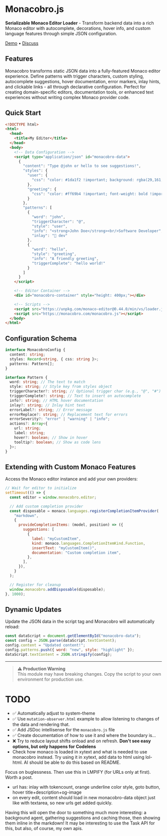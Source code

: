 # Monacobro.js

**Serializable Monaco Editor Loader** - Transform backend data into a rich Monaco editor with autocomplete, decorations, hover info, and custom language features through simple JSON configuration.

[Demo](https://monacobro.com/monacobro) • [Discuss](https://x.com/janwilmake/status/1949847194019791237)

## Features

Monacobro transforms static JSON data into a fully-featured Monaco editor experience. Define patterns with trigger characters, custom styling, autocomplete suggestions, hover documentation, error markers, inlay hints, and clickable links - all through declarative configuration. Perfect for creating domain-specific editors, documentation tools, or enhanced text experiences without writing complex Monaco provider code.

## Quick Start

```html
<!DOCTYPE html>
<html>
  <head>
    <title>My Editor</title>
  </head>
  <body>
    <!-- Data Configuration -->
    <script type="application/json" id="monacobro-data">
      {
        "content": "Type @john or hello to see suggestions!",
        "styles": {
          "user": {
            "css": "color: #1da1f2 !important; background: rgba(29,161,242,0.1) !important;"
          },
          "greeting": {
            "css": "color: #ff69b4 !important; font-weight: bold !important;"
          }
        },
        "patterns": [
          {
            "word": "john",
            "triggerCharacter": "@",
            "style": "user",
            "info": "<strong>John Doe</strong><br/>Software Developer",
            "inlay": "👤 dev"
          },
          {
            "word": "hello",
            "style": "greeting",
            "info": "A friendly greeting",
            "triggerComplete": "hello world!"
          }
        ]
      }
    </script>

    <!-- Editor Container -->
    <div id="monacobro-container" style="height: 400px;"></div>

    <!-- Scripts -->
    <script src="https://unpkg.com/monaco-editor@0.44.0/min/vs/loader.js"></script>
    <script src="https://monacobro.com/monacobro.js"></script>
  </body>
</html>
```

## Configuration Schema

```typescript
interface MonacobroConfig {
  content: string;
  styles: Record<string, { css: string }>;
  patterns: Pattern[];
}

interface Pattern {
  word: string; // The text to match
  style: string; // Style key from styles object
  triggerCharacter?: string; // Optional trigger char (e.g., "@", "#")
  triggerComplete?: string; // Text to insert on autocomplete
  info?: string; // HTML hover documentation
  inlay?: string; // Inlay hint text
  errorLabel?: string; // Error message
  errorReplace?: string; // Replacement text for errors
  errorSeverity?: "error" | "warning" | "info";
  actions?: Array<{
    url: string;
    label: string;
    hover?: boolean; // Show in hover
    tooltip?: boolean; // Show as code lens
  }>;
}
```

## Extending with Custom Monaco Features

Access the Monaco editor instance and add your own providers:

```javascript
// Wait for editor to initialize
setTimeout(() => {
  const editor = window.monacobro.editor;

  // Add custom completion provider
  const disposable = monaco.languages.registerCompletionItemProvider(
    "markdown",
    {
      provideCompletionItems: (model, position) => ({
        suggestions: [
          {
            label: "myCustomItem",
            kind: monaco.languages.CompletionItemKind.Function,
            insertText: "myCustomItem()",
            documentation: "Custom completion item",
          },
        ],
      }),
    }
  );

  // Register for cleanup
  window.monacobro.addDisposable(disposable);
}, 1000);
```

## Dynamic Updates

Update the JSON data in the script tag and Monacobro will automatically reload:

```javascript
const dataScript = document.getElementById("monacobro-data");
const config = JSON.parse(dataScript.textContent);
config.content = "Updated content!";
config.patterns.push({ word: "new", style: "highlight" });
dataScript.textContent = JSON.stringify(config);
```

---

> **⚠️ Production Warning**  
> This module may have breaking changes. Copy the script to your own environment for production use.

# TODO

- ✅ Automatically adjust to system-theme
- ✅ Use `mutation-observer.html` example to allow listening to changes of the data and rendering that.
- ✅ Add JSDoc intellisense for the `monacobro.js` file
- ✅ Create documentation of how to use it and where the boundary is...
- ❌ Try to reduce layout shifts onload and on refresh. **Don't see easy options, but only happens for Codelens**
- Check how monaco is loaded in xytext and what is needed to use monacobro instead. Try using it in xytext, add data to html using lol-html. AI should be able to do this based on README.

Focus on buglessness. Then use this in LMPIFY (for URLs only at first). Worth a post.

- url has: inlay with tokencount, orange underline color style, goto button, hover title+description+og-image
- on every edit, content should load in new monacobro-data object just like with textarea, so new urls get added quickly.

Having this will open the door to something much more interesting: a background agent, gathering suggestions and caching those, then showing them inline in the markdown! It may be interesting to use the Task API for this, but also, of course, my own apis.
